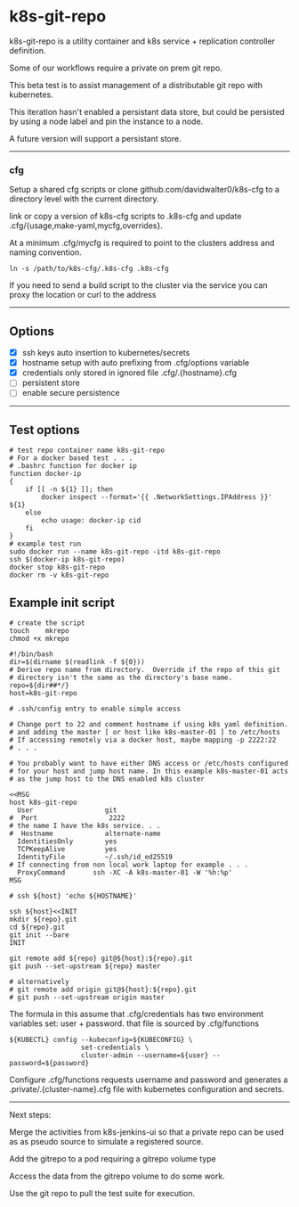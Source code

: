 # k8s-git-repo

k8s-git-repo is a utility container and k8s service + replication
controller definition.

Some of our workflows require a private on prem git repo.

This beta test is to assist management of a distributable git repo
with kubernetes.

This iteration hasn't enabled a persistant data store, but could be
persisted by using a node label and pin the instance to a node.

A future version will support a persistant store.

---
### cfg

Setup a shared cfg scripts or clone github.com/davidwalter0/k8s-cfg to
a directory level with the current directory.

link or copy a version of k8s-cfg scripts to .k8s-cfg
and update .cfg/{usage,make-yaml,mycfg,overrides}.

At a minimum .cfg/mycfg is required to point to the clusters address
and naming convention. 

    ln -s /path/to/k8s-cfg/.k8s-cfg .k8s-cfg

If you need to send a build script to the cluster via the service you
can proxy the location or curl to the address

---

## Options

- [x] ssh keys auto insertion to kubernetes/secrets
- [x] hostname setup with auto prefixing from .cfg/options variable
- [x] credentials only stored in ignored file .cfg/.{hostname}.cfg
- [ ] persistent store
- [ ] enable secure persistence

---
## Test options
```
# test repo container name k8s-git-repo
# For a docker based test . . .
# .bashrc function for docker ip
function docker-ip
{
    if [[ -n ${1} ]]; then
        docker inspect --format='{{ .NetworkSettings.IPAddress }}' ${1}
    else
        echo usage: docker-ip cid
    fi
}
# example test run
sudo docker run --name k8s-git-repo -itd k8s-git-repo
ssh $(docker-ip k8s-git-repo)
docker stop k8s-git-repo
docker rm -v k8s-git-repo
```

## Example init script

```
# create the script 
touch    mkrepo
chmod +x mkrepo
```

```
#!/bin/bash
dir=$(dirname $(readlink -f ${0}))
# Derive repo name from directory.  Override if the repo of this git
# directory isn't the same as the directory's base name.
repo=${dir##*/}
host=k8s-git-repo

# .ssh/config entry to enable simple access

# Change port to 22 and comment hostname if using k8s yaml definition.
# and adding the master [ or host like k8s-master-01 ] to /etc/hosts
# If accessing remotely via a docker host, maybe mapping -p 2222:22
# . . .

# You probably want to have either DNS access or /etc/hosts configured
# for your host and jump host name. In this example k8s-master-01 acts
# as the jump host to the DNS enabled k8s cluster

<<MSG
host k8s-git-repo
  User                  git
#  Port                  2222
# the name I have the k8s service. . .
#  Hostname             alternate-name
  IdentitiesOnly        yes
  TCPKeepAlive          yes
  IdentityFile          ~/.ssh/id_ed25519
# If connecting from non local work laptop for example . . .
  ProxyCommand       ssh -XC -A k8s-master-01 -W '%h:%p'
MSG

# ssh ${host} 'echo ${HOSTNAME}'

ssh ${host}<<INIT
mkdir ${repo}.git
cd ${repo}.git
git init --bare
INIT

git remote add ${repo} git@${host}:${repo}.git
git push --set-upstream ${repo} master

# alternatively 
# git remote add origin git@${host}:${repo}.git
# git push --set-upstream origin master
```

The formula in this assume that .cfg/credentials has two environment
variables set: user + password. that file is sourced by .cfg/functions

    ${KUBECTL} config --kubeconfig=${KUBECONFIG} \
                      set-credentials \
                      cluster-admin --username=${user} --password=${password}

Configure .cfg/functions requests username and password and generates
a .private/.{cluster-name}.cfg file with kubernetes configuration and
secrets.

---

Next steps:

Merge the activities from k8s-jenkins-ui so that a private repo can be
used as as pseudo source to simulate a registered source.

Add the gitrepo to a pod requiring a gitrepo volume type

Access the data from the gitrepo volume to do some work.

Use the git repo to pull the test suite for execution.
